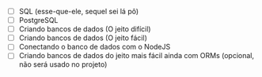- [ ] SQL (esse-que-ele, sequel sei lá pô)
- [ ] PostgreSQL
- [ ] Criando bancos de dados (O jeito difícil)
- [ ] Criando bancos de dados (O jeito fácil)
- [ ] Conectando o banco de dados com o NodeJS
- [ ] Criando bancos de dados do jeito mais fácil ainda com ORMs (opcional, não será usado no projeto)